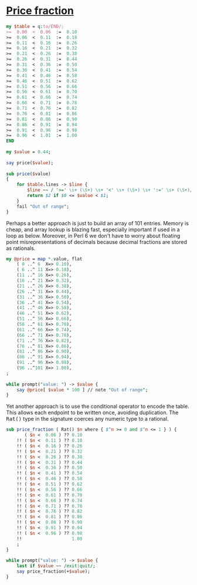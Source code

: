 [1]: http://rosettacode.org/wiki/Price_fraction

# [Price fraction][1]

```perl
my $table = q:to/END/;
>=  0.00  <  0.06  :=  0.10
>=  0.06  <  0.11  :=  0.18
>=  0.11  <  0.16  :=  0.26
>=  0.16  <  0.21  :=  0.32
>=  0.21  <  0.26  :=  0.38
>=  0.26  <  0.31  :=  0.44
>=  0.31  <  0.36  :=  0.50
>=  0.36  <  0.41  :=  0.54
>=  0.41  <  0.46  :=  0.58
>=  0.46  <  0.51  :=  0.62
>=  0.51  <  0.56  :=  0.66
>=  0.56  <  0.61  :=  0.70
>=  0.61  <  0.66  :=  0.74
>=  0.66  <  0.71  :=  0.78
>=  0.71  <  0.76  :=  0.82
>=  0.76  <  0.81  :=  0.86
>=  0.81  <  0.86  :=  0.90
>=  0.86  <  0.91  :=  0.94
>=  0.91  <  0.96  :=  0.98
>=  0.96  <  1.01  :=  1.00
END
 
my $value = 0.44;
 
say price($value);
 
sub price($value)
{
	for $table.lines -> $line {
		$line ~~ / '>=' \s+ (\S+) \s+ '<' \s+ (\S+) \s+ ':=' \s+ (\S+)/;
		return $2 if $0 <= $value < $1;
	}
	fail "Out of range";
}
```


Perhaps a better approach is just to build an array of 101 entries.
Memory is cheap, and array lookup is blazing fast, especially important if used in a loop as below.
Moreover, in Perl&#160;6 we don't have to worry about floating point misrepresentations of decimals because decimal fractions are stored as rationals.

```perl
my @price = map *.value, flat
    ( 0 ..^ 6  X=> 0.10),
    ( 6 ..^ 11 X=> 0.18),
    (11 ..^ 16 X=> 0.26),
    (16 ..^ 21 X=> 0.32),
    (21 ..^ 26 X=> 0.38),
    (26 ..^ 31 X=> 0.44),
    (31 ..^ 36 X=> 0.50),
    (36 ..^ 41 X=> 0.54),
    (41 ..^ 46 X=> 0.58),
    (46 ..^ 51 X=> 0.62),
    (51 ..^ 56 X=> 0.66),
    (56 ..^ 61 X=> 0.70),
    (61 ..^ 66 X=> 0.74),
    (66 ..^ 71 X=> 0.78),
    (71 ..^ 76 X=> 0.82),
    (76 ..^ 81 X=> 0.86),
    (81 ..^ 86 X=> 0.90),
    (86 ..^ 91 X=> 0.94),
    (91 ..^ 96 X=> 0.98),
    (96 ..^101 X=> 1.00),
;
 
while prompt("value: ") -> $value {
    say @price[ $value * 100 ] // note "Out of range";
}
```


Yet another approach is to use the conditional operator to encode the table.
This allows each endpoint to be written once, avoiding duplication. The <tt>Rat()</tt>
type in the signature coerces any numeric type to a rational.

```perl
sub price_fraction ( Rat() $n where { $^n >= 0 and $^n <= 1 } ) {
       ( $n <  0.06 ) ?? 0.10
    !! ( $n <  0.11 ) ?? 0.18
    !! ( $n <  0.16 ) ?? 0.26
    !! ( $n <  0.21 ) ?? 0.32
    !! ( $n <  0.26 ) ?? 0.38
    !! ( $n <  0.31 ) ?? 0.44
    !! ( $n <  0.36 ) ?? 0.50
    !! ( $n <  0.41 ) ?? 0.54
    !! ( $n <  0.46 ) ?? 0.58
    !! ( $n <  0.51 ) ?? 0.62
    !! ( $n <  0.56 ) ?? 0.66
    !! ( $n <  0.61 ) ?? 0.70
    !! ( $n <  0.66 ) ?? 0.74
    !! ( $n <  0.71 ) ?? 0.78
    !! ( $n <  0.76 ) ?? 0.82
    !! ( $n <  0.81 ) ?? 0.86
    !! ( $n <  0.86 ) ?? 0.90
    !! ( $n <  0.91 ) ?? 0.94
    !! ( $n <  0.96 ) ?? 0.98
    !!                   1.00
    ;
}
 
while prompt("value: ") -> $value {
    last if $value ~~ /exit|quit/;
    say price_fraction(+$value);
}
```
